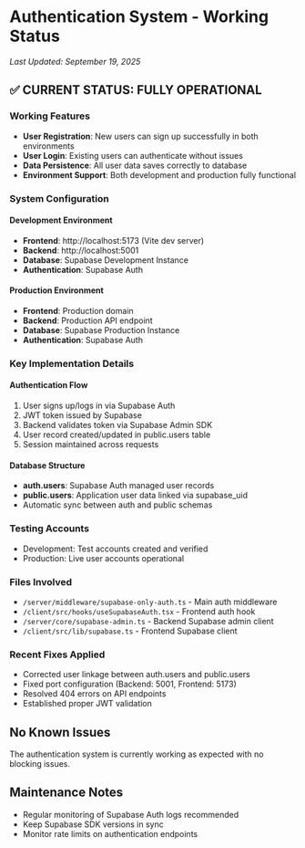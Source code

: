 # Authentication System - Working Status
*Last Updated: September 19, 2025*

## ✅ CURRENT STATUS: FULLY OPERATIONAL

### Working Features
- **User Registration**: New users can sign up successfully in both environments
- **User Login**: Existing users can authenticate without issues
- **Data Persistence**: All user data saves correctly to database
- **Environment Support**: Both development and production fully functional

### System Configuration

#### Development Environment
- **Frontend**: http://localhost:5173 (Vite dev server)
- **Backend**: http://localhost:5001
- **Database**: Supabase Development Instance
- **Authentication**: Supabase Auth

#### Production Environment
- **Frontend**: Production domain
- **Backend**: Production API endpoint
- **Database**: Supabase Production Instance
- **Authentication**: Supabase Auth

### Key Implementation Details

#### Authentication Flow
1. User signs up/logs in via Supabase Auth
2. JWT token issued by Supabase
3. Backend validates token via Supabase Admin SDK
4. User record created/updated in public.users table
5. Session maintained across requests

#### Database Structure
- **auth.users**: Supabase Auth managed user records
- **public.users**: Application user data linked via supabase_uid
- Automatic sync between auth and public schemas

### Testing Accounts
- Development: Test accounts created and verified
- Production: Live user accounts operational

### Files Involved
- `/server/middleware/supabase-only-auth.ts` - Main auth middleware
- `/client/src/hooks/useSupabaseAuth.tsx` - Frontend auth hook
- `/server/core/supabase-admin.ts` - Backend Supabase admin client
- `/client/src/lib/supabase.ts` - Frontend Supabase client

### Recent Fixes Applied
- Corrected user linkage between auth.users and public.users
- Fixed port configuration (Backend: 5001, Frontend: 5173)
- Resolved 404 errors on API endpoints
- Established proper JWT validation

## No Known Issues
The authentication system is currently working as expected with no blocking issues.

## Maintenance Notes
- Regular monitoring of Supabase Auth logs recommended
- Keep Supabase SDK versions in sync
- Monitor rate limits on authentication endpoints